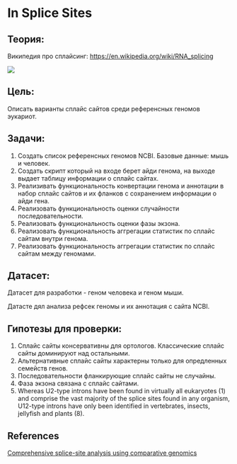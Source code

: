 # In Splice Sites

## Теория:

Википедия про сплайсинг: https://en.wikipedia.org/wiki/RNA_splicing 

<img src="https://upload.wikimedia.org/wikipedia/commons/thumb/a/a8/Intron_miguelferig.jpg/900px-Intron_miguelferig.jpg" />


## Цель: 

Описать варианты сплайс сайтов среди референсных геномов эукариот.

## Задачи:

1) Создать список референсных геномов NCBI. Базовые данные: мышь и человек.
2) Создать скрипт который на входе берет айди генома, на выходе выдает таблицу информации о сплайс сайтах.
3) Реализивать функциональность конвертации генома и аннотации в набор сплайс сайтов и их фланков с сохранением информации о айди гена.
4) Реализовать функциональность оценки случайности последовательности.
5) Реализовать функциональность оценки фазы экзона.
6) Реализовать функциональность аггрегации статистик по сплайс сайтам внутри генома.
7) Реализовать функциональность аггрегации статистик по сплайс сайтам между геномами.

## Датасет:

Датасет для разработки - геном человека и геном мыши.

Датасте дял анализа рефсек геномы и их аннотация с сайта NCBI.

## Гипотезы для проверки:

1) Сплайс сайты консервативны для ортологов. Классические сплайс сайты доминируют над остальными.
2) Альтернативные сплайс сайты характерны только для опредленных семейств генов.
3) Последовательности фланкирующие сплайс сайты не случайны.
4) Фаза экзона связана с сплайс сайтами.
5) Whereas U2-type introns have been found in virtually all eukaryotes (1) and comprise the vast majority of the splice sites found in any organism, U12-type introns have only been identified in vertebrates, insects, jellyfish and plants (8).

## References

[Comprehensive splice-site analysis using comparative genomics
](https://www.ncbi.nlm.nih.gov/pmc/articles/PMC1557818/)


